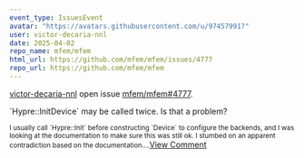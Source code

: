 ```yaml
---
event_type: IssuesEvent
avatar: "https://avatars.githubusercontent.com/u/97457991?"
user: victor-decaria-nnl
date: 2025-04-02
repo_name: mfem/mfem
html_url: https://github.com/mfem/mfem/issues/4777
repo_url: https://github.com/mfem/mfem
---
```


<a href='https://github.com/victor-decaria-nnl' target='_blank'>victor-decaria-nnl</a> open issue <a href='https://github.com/mfem/mfem/issues/4777' target='_blank'>mfem/mfem#4777</a>.

<p>`Hypre::InitDevice` may be called twice. Is that a problem?</p><small>I usually call `Hypre::Init` before constructing `Device` to configure the backends, and I was looking at the documentation to make sure this was still ok. I stumbed on an apparent contradiction based on the documentation....</small><a href='https://github.com/mfem/mfem/issues/4777' target='_blank'>View Comment</a>